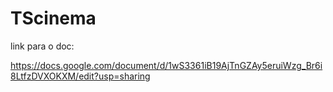 # TScinema
link para o doc:

https://docs.google.com/document/d/1wS3361iB19AjTnGZAy5eruiWzg_Br6i8LtfzDVXOKXM/edit?usp=sharing 
